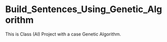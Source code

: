 # Build_Sentences_Using_Genetic_Algorithm

This is Class (AI) Project with a case Genetic Algorithm.
